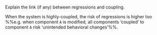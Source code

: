 <panel header="{{ icon_Q_A }} Regressions and coupling">
<question type="text">

Explain the link (if any) between regressions and coupling.

<div slot="answer">

When the system is highly-coupled, the risk of regressions is higher too %%e.g. when component `A` is modified, all components ‘coupled’ to component `A` risk ‘unintended behavioral changes’%%.

</div>
</question>
</panel>
